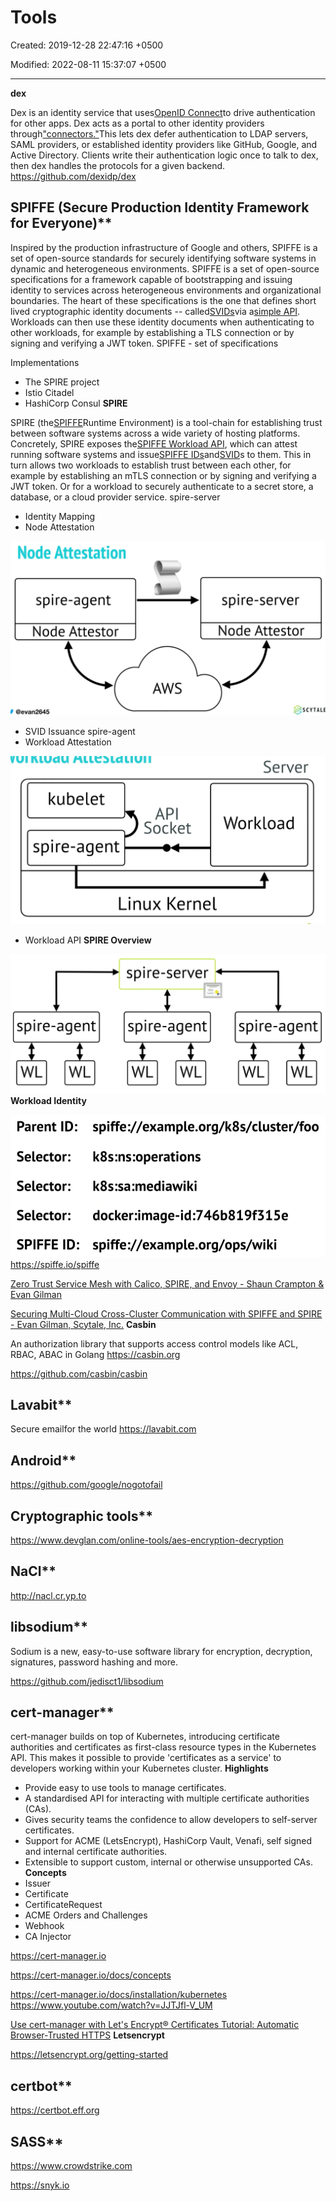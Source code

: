 # Tools

Created: 2019-12-28 22:47:16 +0500

Modified: 2022-08-11 15:37:07 +0500

---

**dex**

Dex is an identity service that uses[OpenID Connect](https://openid.net/connect/)to drive authentication for other apps.
Dex acts as a portal to other identity providers through["connectors."](https://github.com/dexidp/dex#connectors)This lets dex defer authentication to LDAP servers, SAML providers, or established identity providers like GitHub, Google, and Active Directory. Clients write their authentication logic once to talk to dex, then dex handles the protocols for a given backend.
<https://github.com/dexidp/dex>

## SPIFFE (Secure Production Identity Framework for Everyone)**

Inspired by the production infrastructure of Google and others, SPIFFE is a set of open-source standards for securely identifying software systems in dynamic and heterogeneous environments.
SPIFFE is a set of open-source specifications for a framework capable of bootstrapping and issuing identity to services across heterogeneous environments and organizational boundaries. The heart of these specifications is the one that defines short lived cryptographic identity documents -- called[SVIDs](http://localhost:1313/spiffe/concepts/#spiffe-verifiable-identity-document-svid)via a[simple API](https://spiffe.io/spiffe/concepts/#spiffe-workload-api). Workloads can then use these identity documents when authenticating to other workloads, for example by establishing a TLS connection or by signing and verifying a JWT token.
SPIFFE - set of specifications

Implementations
-   The SPIRE project
-   Istio Citadel
-   HashiCorp Consul
**SPIRE**

SPIRE (the[SPIFFE](https://github.com/spiffe/spiffe)Runtime Environment) is a tool-chain for establishing trust between software systems across a wide variety of hosting platforms. Concretely, SPIRE exposes the[SPIFFE Workload API](https://github.com/spiffe/go-spiffe/blob/master/proto/spiffe/workload/workload.proto), which can attest running software systems and issue[SPIFFE IDs](https://github.com/spiffe/spiffe/blob/master/standards/SPIFFE-ID.md)and[SVID](https://github.com/spiffe/spiffe/blob/master/standards/SPIFFE-ID.md)s to them. This in turn allows two workloads to establish trust between each other, for example by establishing an mTLS connection or by signing and verifying a JWT token. Or for a workload to securely authenticate to a secret store, a database, or a cloud provider service.
spire-server
-   Identity Mapping
-   Node Attestation

![Node Attestation spire-agent Node Attestor @evan2645 AWS spire-server Node Attestor S SCYTALE ](media/Tools-image1.png)
-   SVID Issuance
spire-agent
-   Workload Attestation

![kubelet API Socket spire-agent Linux Kernel Server Workload ](media/Tools-image2.png)
-   Workload API
**SPIRE Overview**

![spire-agent WL WL spire-server spire-agent WL WL spire-agent WL WL ](media/Tools-image3.png)
**Workload Identity**

![Parent ID: Selector: Selector: Selector: SPIFFE ID: spiffe://exampLe.org/k8s/cluster/foo k8s:ns:operations k8s:sa:mediawiki docker:image-id:746b819f315e spiffe://example.org/ops/wiki ](media/Tools-image4.png)
<https://spiffe.io/spiffe>

[Zero Trust Service Mesh with Calico, SPIRE, and Envoy - Shaun Crampton & Evan Gilman](https://www.youtube.com/watch?v=rKOEYoINdOE)

[Securing Multi-Cloud Cross-Cluster Communication with SPIFFE and SPIRE - Evan Gilman, Scytale, Inc.](https://www.youtube.com/watch?v=sLN11qAFAC4)
**Casbin**

An authorization library that supports access control models like ACL, RBAC, ABAC in Golang
<https://casbin.org>

<https://github.com/casbin/casbin>

## Lavabit**

Secure emailfor the world
<https://lavabit.com>

## Android**

<https://github.com/google/nogotofail>

## Cryptographic tools**

<https://www.devglan.com/online-tools/aes-encryption-decryption>

## NaCl**

<http://nacl.cr.yp.to>

## libsodium**

Sodium is a new, easy-to-use software library for encryption, decryption, signatures, password hashing and more.

<https://github.com/jedisct1/libsodium>

## cert-manager**

cert-manager builds on top of Kubernetes, introducing certificate authorities and certificates as first-class resource types in the Kubernetes API. This makes it possible to provide 'certificates as a service' to developers working within your Kubernetes cluster.
**Highlights**
-   Provide easy to use tools to manage certificates.
-   A standardised API for interacting with multiple certificate authorities (CAs).
-   Gives security teams the confidence to allow developers to self-server certificates.
-   Support for ACME (LetsEncrypt), HashiCorp Vault, Venafi, self signed and internal certificate authorities.
-   Extensible to support custom, internal or otherwise unsupported CAs.
**Concepts**
-   Issuer
-   Certificate
-   CertificateRequest
-   ACME Orders and Challenges
-   Webhook
-   CA Injector

<https://cert-manager.io>

<https://cert-manager.io/docs/concepts>

<https://cert-manager.io/docs/installation/kubernetes>
<https://www.youtube.com/watch?v=JJTJfl-V_UM>

[Use cert-manager with Let's Encrypt® Certificates Tutorial: Automatic Browser-Trusted HTTPS](https://www.youtube.com/watch?v=etC5d0vpLZE)
**Letsencrypt**

<https://letsencrypt.org/getting-started>

## certbot**

<https://certbot.eff.org>

## SASS**

<https://www.crowdstrike.com>

<https://snyk.io>

